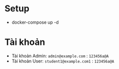 # Setup
- docker-compose up -d

# Tài khoản
- Tài khoản Admin: `admin@example.com` : `123456a@A`
- Tài khoản User: `student1@example.com1` : `123456a@A`
